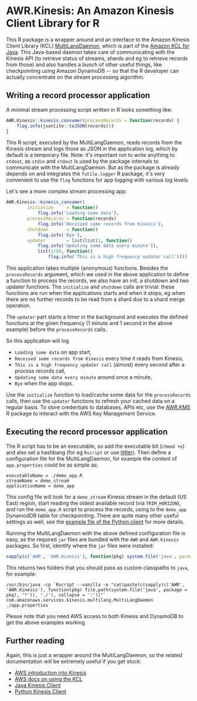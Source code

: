 # AWR.Kinesis: An Amazon Kinesis Client Library for R

This R package is a wrapper around and an interface to the Amazon Kinesis Client Library (KCL) [MultiLangDaemon](https://github.com/awslabs/amazon-kinesis-client/blob/master/src/main/java/com/amazonaws/services/kinesis/multilang/package-info.java), which is part of the [Amazon KCL for Java](https://github.com/awslabs/amazon-kinesis-client). This Java-based daemon takes care of communicating with the Kinesis API (to retrieve status of streams, shards and eg to retrieve records from those) and also handles a bunch of other useful things, like checkpointing using Amazon DynamoDB -- so that the R developer can actually concentrate on the stream processing algorithm.

## Writing a record processor application

A minimal stream processing script written in R looks something like:

```r
AWR.Kinesis::kinesis_consumer(processRecords = function(records) {
	flog.info(jsonlite::toJSON(records)))
}
```

This R script, executed by the MultiLangDaemon, reads records from the Kinesis stream and logs those as JSON in the application log, which by default is a temporary file. Note: it's important not to write anything to `stdout`, as `stdin` and `stdout` is used by the package internals to communicate with the MultiLangDaemon. But as the package is already depends on and integrates the `futile.logger` R package, it's very convenient to use the `flog` functions for app logging with various log levels.

Let's see a more complex stream processing app:

```r
AWR.Kinesis::kinesis_consumer(
        initialize     = function()
            flog.info('Loading some data'),
        processRecords = function(records)
            flog.info('Received some records from Kinesis'),
        shutdown       = function()
            flog.info('Bye'),
        updater        = list(list(1, function()
            flog.info('Updating some data every minute')),
            list(1/60, function()
                flog.info('This is a high frequency updater call'))))
```

This application takes multiple (anonymous) functions. Besides the `processRecords` argument, which we used in the above application to define a function to process the records, we also have an init, a shutdown and two updater functions. The `initialize` and `shutdown` calls are trivial: these functions are run when the applications starts and when it stops, eg when there are no further records to be read from a shard due to a shard merge operation.

The `updater` part starts a timer in the background and executes the defined functions at the given frequency (1 minute and 1 second in the above example) before the `processRecords` calls.

So this application will log
* `Loading some data` on app start,
* `Received some records from Kinesis` every time it reads from Kinesis,
* `This is a high frequency updater call` (almost) every second after a process records call,
* `Updating some data every minute` around once a minute,
* `Bye` when the app stops.

Use the `initialize` function to load/cache some data for the `processRecords` calls, then use the `updater` functions to refresh your cached data on a regular basis. To store credentials to databases, APIs etc, use the [AWR.KMS](https://github.com/cardcorp/AWR.KMS) R package to interact with the AWS Key Management Service.

## Executing the record processor application

The R script has to be an executable, so add the executable bit (`chmod +x`) and also set a hashbang (for eg `Rscript` or use [littler](http://dirk.eddelbuettel.com/code/littler.html)). Then define a configuration file for the MultiLangDaemon, for example the content of `app.properties` could be as simple as:

```
executableName = ./demo_app.R
streamName = demo_stream
applicationName = demo_app
```

This config file will look for a `demo_stream` Kinesis stream in the default (US East) region, start reading the oldest available record (via `TRIM_HORIZON`), and run the `demo_app.R` script to process the records, using to the `demo_app` DynamodDB table for checkpointing. There are quite many other useful settings as well, see the [example file of the Python client](https://github.com/awslabs/amazon-kinesis-client-python/blob/master/samples/sample.properties) for more details.

Running the MultiLangDaemon with the above defined configuration file is easy, as the required `jar` files are bundled with the `AWR` and `AWR.Kinesis` packages. So first, identify where the `jar` files were installed:

```r
sapply(c('AWR', 'AWR.Kinesis'), function(pkg) system.file('java', package = pkg))
```

This returns two folders that you should pass as custom classpaths to `java`, for example:

```
/usr/bin/java -cp `Rscript --vanilla -e "cat(paste(c(sapply(c('AWR', 'AWR.Kinesis'), function(pkg) file.path(system.file('java', package = pkg), '*')), './'), collapse = ':'))"` com.amazonaws.services.kinesis.multilang.MultiLangDaemon ./app.properties
```

Please note that you need AWS access to both Kinesis and DynamoDB to get the above examples working.

## Further reading

Again, this is just a wrapper around the MultiLangDaemon, so the related documentation will be extremely useful if you get stuck:
* [AWS introduction into Kinesis](http://docs.aws.amazon.com/streams/latest/dev/introduction.html)
* [AWS docs on using the KCL](http://docs.aws.amazon.com/streams/latest/dev/developing-consumers-with-kcl.html)
* [Java Kinesis Client](https://github.com/awslabs/amazon-kinesis-client)
* [Python Kinesis Client](https://github.com/awslabs/amazon-kinesis-client-python)
